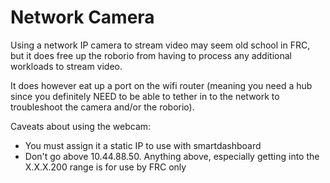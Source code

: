 # Network Camera #

Using a network IP camera to stream video may seem old school in FRC, but it
does free up the roborio from having to process any additional workloads to
stream video.

It does however eat up a port on the wifi router (meaning you need a hub since
you definitely NEED to be able to tether in to the network to troubleshoot the
camera and/or the roborio).

Caveats about using the webcam:
- You must assign it a static IP to use with smartdashboard
- Don't go above 10.44.88.50. Anything above, especially getting into the
  X.X.X.200 range is for use by FRC only

